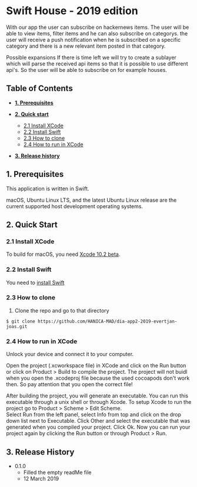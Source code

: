 # Swift House  - 2019 edition

With our app the user can  subscribe on hackernews items. 
The user will be able to view items, filter items and he can also subscribe on categorys. 
the user will receive a push notification when he is subscribed on a specific category and there is a new relevant
item posted in that category. 

Possible expansions
If there is time left we will try to create a sublayer which will parse the received api items so that it is possible to use different api's.
So the user will be able to subscribe on for example houses. 

## Table of Contents

* **[1. Prerequisites](#Prerequisites)**

* **[2. Quick start](#Quick_start)** 

  - [2.1 Install XCode](#XCode)
  - [2.2 Install Swift](#Swift)
  - [2.3 How to clone](#HowToClone)
  - [2.4 How to run in XCode](#RunXCode)

* **[3. Release history](#Release_History)**

## 1. Prerequisites <a name="Prerequisites"/>

This application is written in Swift. 

macOS, Ubuntu Linux LTS, and the latest Ubuntu Linux release are the current
supported host development operating systems.
    
## 2. Quick Start <a name="Quick_start"/>

### 2.1 Install XCode <a name="XCode"/>

To build for macOS, you need [Xcode 10.2 beta](https://developer.apple.com/xcode/downloads/).

### 2.2 Install Swift <a name="Swift"/>

You need to [install Swift](https://swift.org/getting-started/#installing-swift)

### 2.3 How to clone <a name="HowToClone"/>

1. Clone the repo and go to that directory

```
$ git clone https://github.com/HANICA-MAD/dia-app2-2019-evertjan-joas.git
``` 

### 2.4 How to run in XCode <a name="RunXCode"/>

Unlock your device and connect it to your computer.

Open the project (.xcworkspace file) in XCode and click on the	Run button or click on Product > Build to compile the project. 
The project will not buidl when you open the .xcodeproj file because the used cocoapods don't work then. So pay attention that you open the correct file!

After	building the project, you will generate an executable. You can run this executable through a	unix	shell or 
through	Xcode. To	setup	Xcode	to run the project go to Product > Scheme >	Edit Scheme.	
Select Run from	the	left panel,	select Info from top and click on	the	drop down	list next to Executable.
Click	Other	and	select the executable that was generated when you compiled your	project. Click Ok.
Now	you	can	run	your project again by clicking the Run button or through Product > Run.

## 3. Release History <a name="Release_History"/>

- 0.1.0
  - Filled the empty readMe file
  - 12 March 2019
